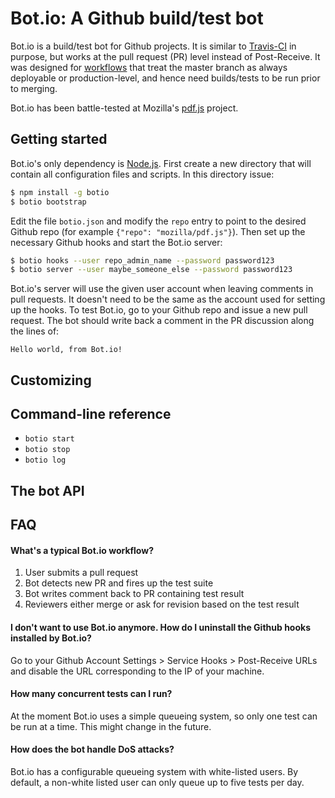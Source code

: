 # Bot.io: A Github build/test bot

Bot.io is a build/test bot for Github projects. It is similar to [Travis-CI](http://travis-ci.org) in purpose, but works at the pull request (PR) level instead of Post-Receive. It was designed for [workflows](http://scottchacon.com/2011/08/31/github-flow.html) that treat the master branch as always deployable or production-level, and hence need builds/tests to be run prior to merging.

Bot.io has been battle-tested at Mozilla's [pdf.js](http://github.com/mozilla/pdf.js) project.




## Getting started

Bot.io's only dependency is [Node.js](https://github.com/joyent/node). First create a new directory that will contain all configuration files and scripts. In this directory issue:

```bash
$ npm install -g botio
$ botio bootstrap
```

Edit the file `botio.json` and modify the `repo` entry to point to the desired Github repo (for example `{"repo": "mozilla/pdf.js"}`). Then set up the necessary Github hooks and start the Bot.io server:

```bash
$ botio hooks --user repo_admin_name --password password123
$ botio server --user maybe_someone_else --password password123
```

Bot.io's server will use the given user account when leaving comments in pull requests. It doesn't need to be the same as the account used for setting up the hooks. To test Bot.io, go to your Github repo and issue a new pull request. The bot should write back a comment in the PR discussion along the lines of:

```
Hello world, from Bot.io!
```



## Customizing




## Command-line reference

+ `botio start`
+ `botio stop`
+ `botio log`




## The bot API



## FAQ

#### What's a typical Bot.io workflow?

1. User submits a pull request
2. Bot detects new PR and fires up the test suite
3. Bot writes comment back to PR containing test result
4. Reviewers either merge or ask for revision based on the test result


#### I don't want to use Bot.io anymore. How do I uninstall the Github hooks installed by Bot.io?

Go to your Github Account Settings > Service Hooks > Post-Receive URLs and disable the URL corresponding to the IP of your machine.

#### How many concurrent tests can I run?

At the moment Bot.io uses a simple queueing system, so only one test can be run at a time. This might change in the future.

#### How does the bot handle DoS attacks?

Bot.io has a configurable queueing system with white-listed users. By default, a non-white listed user can only queue up to five tests per day.

